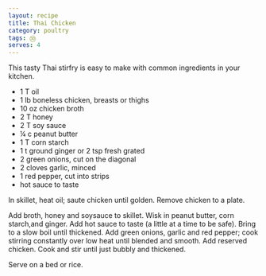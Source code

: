 ```yaml
---
layout: recipe
title: Thai Chicken
category: poultry
tags: ㉚
serves: 4
---
```

This tasty Thai stirfry is easy to make with common ingredients in your kitchen.

- 1 T oil
- 1 lb boneless chicken, breasts or thighs
- 10 oz chicken broth
- 2 T honey
- 2 T soy sauce 
- ¼ c peanut butter
- 1 T corn starch
- 1 t ground ginger or 2 tsp fresh grated
- 2 green onions, cut on the diagonal
- 2 cloves garlic, minced
- 1 red pepper, cut into strips
- hot sauce to taste


In skillet, heat oil; saute chicken until golden.  Remove chicken to a plate.

Add broth, honey and soysauce to skillet. Wisk in peanut butter, corn starch,and ginger. Add hot sauce to taste (a little at a time to be safe). Bring to a slow boil until thickened.  Add green onions, garlic and red pepper; cook stirring constantly over low
heat until blended and smooth. Add reserved chicken. Cook and stir until just bubbly and thickened.

Serve on a bed or rice.
